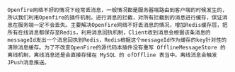     Openfire网络不好的情况下经常丢消息，一般情况都是服务器端路由到客户端的时候发生的，所以我们利用Openfire的插件机制，进行消息的拦截，对所有拦截到的消息进行缓存，保证消息在服务端一定不会丢失。主要解决OpenFire网络不好丢消息的情况，增加Redis缓存层，把所有在线消息都保存至Redis，利用消息回执机制，Client收到消息会根据该条消息的messageId发出一个消息回执到Redis，Redis根据这个messageId作为缓存的key针对性的清除消息缓存。为了不改变OpenFire的源代码本插件没有重写 OfflineMessageStore 的离线机制，离线消息还是会直接存储在 MySQL 的 ofOffline 表当中。离线消息会触发JPush消息推送。
